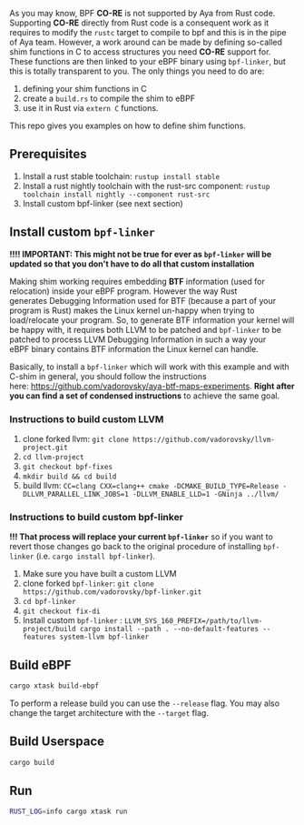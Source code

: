 As you may know, BPF **CO-RE** is not supported by Aya from Rust code.
Supporting **CO-RE** directly from Rust code is a consequent work as it requires
to modify the `rustc` target to compile to bpf and this is in the pipe of Aya team.
However, a work around can be made by defining so-called shim functions in C
to access structures you need **CO-RE** support for. These functions are
then linked to your eBPF binary using `bpf-linker`, but this is totally
transparent to you. The only things you need to do are:
1. defining your shim functions in C
1. create a `build.rs` to compile the shim to eBPF
1. use it in Rust via `extern C` functions. 

This repo gives you examples on how to define shim functions.

## Prerequisites

1. Install a rust stable toolchain: `rustup install stable`
1. Install a rust nightly toolchain with the rust-src component: `rustup toolchain install nightly --component rust-src`
1. Install custom bpf-linker (see next section)

## Install custom `bpf-linker`

**!!!! IMPORTANT: This might not be true for ever as `bpf-linker` will be
updated so that you don't have to do all that custom installation**

Making shim working requires embedding **BTF** information (used for relocation)
inside your eBPF program. However the way Rust generates Debugging Information 
used for BTF (because a part of your program is Rust) makes the Linux kernel 
un-happy when trying to load/relocate your program. So, to generate BTF
information your kernel will be happy with, it requires both LLVM to be patched
and `bpf-linker` to be patched to process LLVM Debugging Information
in such a way your eBPF binary contains BTF information the Linux kernel can
handle.

Basically, to install a `bpf-linker` which will work with this example and with 
C-shim in general, you should follow the instructions here: https://github.com/vadorovsky/aya-btf-maps-experiments. **Right after you can find a set of condensed instructions** to achieve the same goal.

### Instructions to build custom LLVM
1. clone forked llvm: `git clone https://github.com/vadorovsky/llvm-project.git`
1. `cd llvm-project`
1. `git checkout bpf-fixes`
1. `mkdir build && cd build`
1. build llvm: `CC=clang CXX=clang++ cmake -DCMAKE_BUILD_TYPE=Release -DLLVM_PARALLEL_LINK_JOBS=1 -DLLVM_ENABLE_LLD=1 -GNinja ../llvm/`

### Instructions to build custom bpf-linker

**!!! That process will replace your current `bpf-linker`** so if you want
to revert those changes go back to the original procedure of installing `bpf-linker` (i.e. `cargo install bpf-linker`).

1. Make sure you have built a custom LLVM
1. clone forked `bpf-linker`: `git clone https://github.com/vadorovsky/bpf-linker.git`
1. `cd bpf-linker`
1. `git checkout fix-di`
1. Install custom `bpf-linker` : `LLVM_SYS_160_PREFIX=/path/to/llvm-project/build cargo install --path . --no-default-features --features system-llvm bpf-linker`


## Build eBPF

```bash
cargo xtask build-ebpf
```

To perform a release build you can use the `--release` flag.
You may also change the target architecture with the `--target` flag.

## Build Userspace

```bash
cargo build
```

## Run

```bash
RUST_LOG=info cargo xtask run
```
